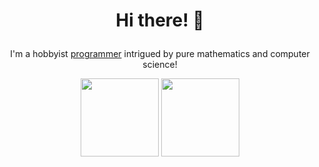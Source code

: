 <h1>
    <p align="center">
        Hi there! 👋
    </p>
</h1>
<p align="center">
    I'm a hobbyist <a href="https://philosolog.com">programmer</a> intrigued by pure mathematics and computer science!
</p>
<div align="center">
    <img height=125 src="https://github-readme-stats.vercel.app/api?username=philosolog&show_icons=true&rank_icon=github&count_private=true&hide=commits&theme=graywhite" /> <!-- &hide=commits -->
    <img height=125 src="https://github-readme-stats.vercel.app/api/top-langs?username=philosolog&layout=compact&hide_progress=true&langs_count=8&count_private=true&theme=graywhite" />
</div>
